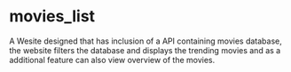 # movies_list
A Wesite designed that has inclusion of a API containing movies database, the website filters the database and displays the trending movies and as a additional feature can also view overview of the movies.

